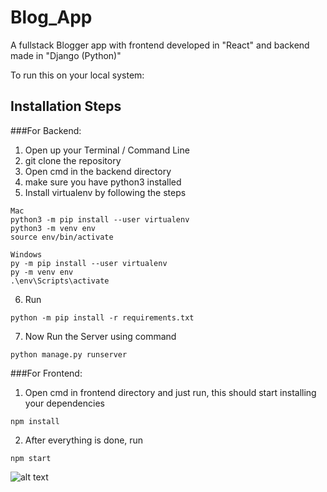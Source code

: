 # Blog_App

A fullstack Blogger app with frontend developed in "React" and backend made in "Django (Python)"

To run this on your local system: 
## Installation Steps

###For Backend:
1. Open up your Terminal / Command Line
2. git clone the repository
3. Open cmd in the backend directory
4. make sure you have python3 installed
5. Install virtualenv by following the steps 
```
Mac
python3 -m pip install --user virtualenv
python3 -m venv env
source env/bin/activate

Windows
py -m pip install --user virtualenv
py -m venv env
.\env\Scripts\activate
```
6. Run 
```
python -m pip install -r requirements.txt
```
7. Now Run the Server using command
```
python manage.py runserver
```

###For Frontend:
1. Open cmd in frontend directory and just run, this should start installing your dependencies
```
npm install
```
2. After everything is done, run
```
npm start
```


![alt text](https://i.ibb.co/vLPkV0p/Screenshot-1.png)
